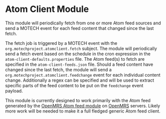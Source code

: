 Atom Client Module
===

This module will periodically fetch from one or more Atom feed sources and send a MOTECH event for each feed content that changed since the last fetch.

The fetch job is triggered by a MOTECH event with the `org.motechproject.atomclient.fetch` subject. The module will periodically send a fetch event based on the schedule in the cron expression in the `atom-client-defaults.properties` file. The Atom feed(s) to fetch are specified in the `atom-client-feeds.json` file. Should a feed content have changed since the last fetch, the module will send a `org.motechproject.atomclient.feedchange` event for each individual content change. Additionally a regex can be specified and will be used to extract specific parts of the feed content to be put on the `feedchange` event payload.

This module is currently designed to work primarily with the Atom feed generated by the [OpenMRS Atom feed module](https://github.com/ICT4H/openmrs-atomfeed) on [OpenMRS](http://openmrs.org/) servers.
Likely more work will be needed to make it a full fledged generic Atom feed client.